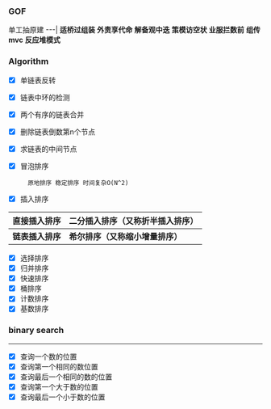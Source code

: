 ### GOF


单工抽原建
---|
**适桥过组装**
**外责享代命**
**解备观中迭**
**策模访空状**
**业服拦数前**
**组传mvc**
**反应堆模式**


### Algorithm

- [x] 单链表反转 

- [x] 链表中环的检测 

- [x] 两个有序的链表合并 

- [x] 删除链表倒数第n个节点

- [x] 求链表的中间节点

- [x] 冒泡排序
        
        原地排序 稳定排序 时间复杂O(N^2) 

- [x] 插入排序 

直接插入排序 |二分插入排序（又称折半插入排序）
---|---
**链表插入排序**| **希尔排序（又称缩小增量排序）**


- [x] 选择排序
- [x] 归并排序
- [x] 快速排序
- [x] 桶排序
- [x] 计数排序
- [x] 基数排序

### binary search
---

- [x] 查询一个数的位置
- [x] 查询第一个相同的数位置
- [x] 查询最后一个相同的数的位置
- [x] 查询第一个大于数的位置
- [x] 查询最后一个小于数的位置
